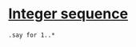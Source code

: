 [1]: http://rosettacode.org/wiki/Integer_sequence

# [Integer sequence][1]

```perl6
.say for 1..*
```